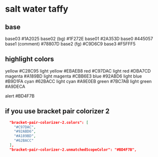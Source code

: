 # salt water taffy

## base

base03            #1A2025
base02 (bg)       #1F272E
base01            #2A353D
base0             #445057
base1  (comment)  #78807D
base2  (fg)       #C9D6C9
base3             #F5FFF5

## highlight colors

yellow            #C28C95
  light yellow      #EBAEB8
red               #C97DAC
  light red         #DBA7CD
magenta           #A189BD
  light magenta     #CBB6E3
blue              #92ABD6
  light blue        #B9D1FA
cyan              #62BACC
  light cyan        #A9E0EB
green             #7BC7AB
  light green       #A9DECA

alert             #BD4F7B


## if you use bracket pair colorizer 2
```json
  "bracket-pair-colorizer-2.colors": [
    "#C97DAC",
    "#92ABD6",
    "#A189BD",
    "#62BACC"
  ],
  "bracket-pair-colorizer-2.unmatchedScopeColor": "#BD4F7B",
```